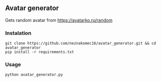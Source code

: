 ## Avatar generator

Gets random avatar from https://avatarko.ru/random

### Instalation

```
git clone https://github.com/neznakomec16/avatar_generator.git && cd avatar_generator
pip install -r requirements.txt
```

### Usage

`python avatar_generator.py`
